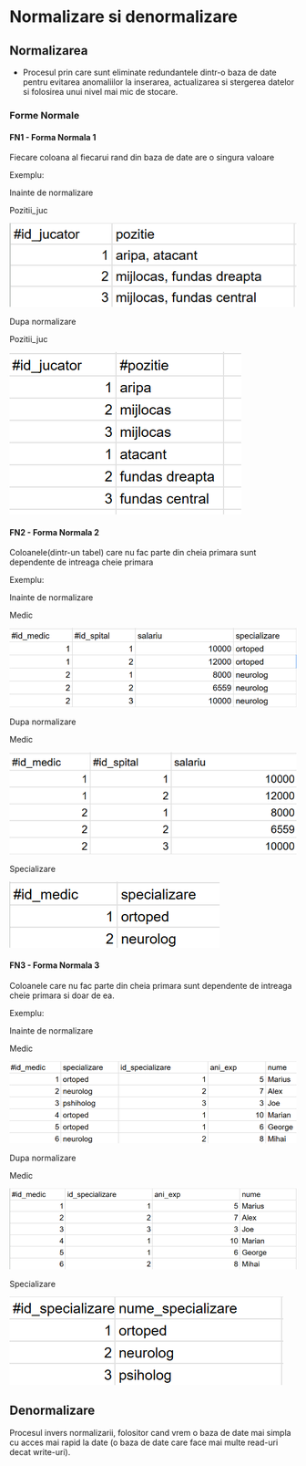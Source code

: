 # Normalizare si denormalizare

## Normalizarea

- Procesul prin care sunt eliminate redundantele dintr-o baza de date pentru evitarea anomaliilor la inserarea, actualizarea si stergerea datelor si folosirea unui nivel mai mic de stocare.

### Forme Normale

#### FN1 - Forma Normala 1

Fiecare coloana al fiecarui rand din baza de date are o singura valoare

Exemplu:

Inainte de normalizare

Pozitii_juc




![](FN1_before.png)

Dupa normalizare

Pozitii_juc




![](FN1_after.png)

#### FN2 - Forma Normala 2

Coloanele(dintr-un tabel) care nu fac parte din cheia primara sunt dependente de intreaga cheie primara

Exemplu:

Inainte de normalizare

Medic




![](FN2_before.png)

Dupa normalizare

Medic




![](FN2_after_medic.png)

Specializare




![](FN2_after_spec.png)

#### FN3 - Forma Normala 3

Coloanele care nu fac parte din cheia primara sunt dependente de intreaga cheie primara si doar de ea.

Exemplu:

Inainte de normalizare

Medic




![](FN3_before.png)

Dupa normalizare

Medic




![](FN3_after_medic.png)

Specializare




![](FN3_after_spec.png)

## Denormalizare

Procesul invers normalizarii, folositor cand vrem o baza de date mai simpla cu acces mai rapid la date (o baza de date care face mai multe read-uri decat write-uri).